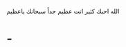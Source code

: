 الله
احبك 
كثير 
انت عظيم جداً 
سبحانك 
    ياعظيم 








# -<figure class="mw-halign-left" typeof="mw:File/ Thumb"> <figcaption></figcaption></figure>
